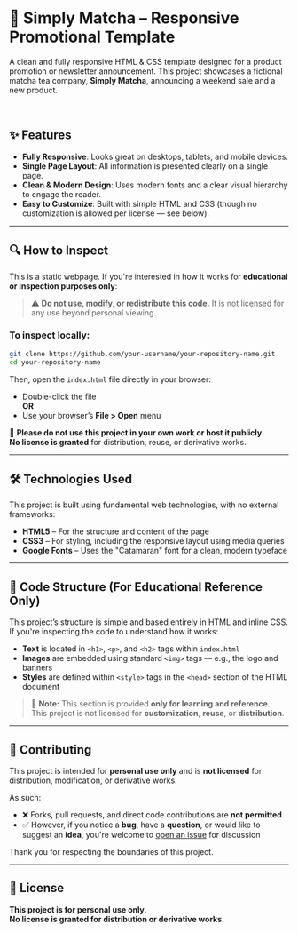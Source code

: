# 🍵 Simply Matcha – Responsive Promotional Template

A clean and fully responsive HTML & CSS template designed for a product promotion or newsletter announcement. This project showcases a fictional matcha tea company, **Simply Matcha**, announcing a weekend sale and a new product.

<br>

## ✨ Features

- **Fully Responsive**: Looks great on desktops, tablets, and mobile devices.  
- **Single Page Layout**: All information is presented clearly on a single page.  
- **Clean & Modern Design**: Uses modern fonts and a clear visual hierarchy to engage the reader.  
- **Easy to Customize**: Built with simple HTML and CSS (though no customization is allowed per license — see below).  

---

## 🔍 How to Inspect

This is a static webpage. If you're interested in how it works for **educational or inspection purposes only**:

> ⚠️ **Do not use, modify, or redistribute this code.** It is not licensed for any use beyond personal viewing.

### To inspect locally:

```bash
git clone https://github.com/your-username/your-repository-name.git
cd your-repository-name
```

Then, open the `index.html` file directly in your browser:

- Double-click the file  
**OR**
- Use your browser’s **File > Open** menu

🛑 **Please do not use this project in your own work or host it publicly.**  
**No license is granted** for distribution, reuse, or derivative works.

---

## 🛠️ Technologies Used

This project is built using fundamental web technologies, with no external frameworks:

- **HTML5** – For the structure and content of the page  
- **CSS3** – For styling, including the responsive layout using media queries  
- **Google Fonts** – Uses the "Catamaran" font for a clean, modern typeface  

---

## 🧠 Code Structure (For Educational Reference Only)

This project’s structure is simple and based entirely in HTML and inline CSS. If you're inspecting the code to understand how it works:

- **Text** is located in `<h1>`, `<p>`, and `<h2>` tags within `index.html`
- **Images** are embedded using standard `<img>` tags — e.g., the logo and banners
- **Styles** are defined within `<style>` tags in the `<head>` section of the HTML document

> 📌 **Note:** This section is provided **only for learning and reference**.  
> This project is not licensed for **customization**, **reuse**, or **distribution**.

---

## 💬 Contributing

This project is intended for **personal use only** and is **not licensed** for distribution, modification, or derivative works.

As such:

- ❌ Forks, pull requests, and direct code contributions are **not permitted**  
- ✅ However, if you notice a **bug**, have a **question**, or would like to suggest an **idea**, you're welcome to [open an issue](#) for discussion

Thank you for respecting the boundaries of this project.

---

## 📜 License

**This project is for personal use only.**  
**No license is granted for distribution or derivative works.**
